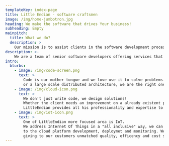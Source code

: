 ```yaml
---
templateKey: index-page
title: Little Endian - software craftsmen
image: /img/home-jumbotron.jpg
heading: We make the software that drives Your business!
subheading: Empty
mainpitch:
  title: What we do?
  description: >
    Our mission is to assist clients in the software development process.
description: >-
    We are a team of senior software developers offering services that focus on IoT applications, microservices architectures, and mobile apps. 
intro:
  blurbs:
    - image: /img/code-screen.png
      text: >
        Code is our mother tongue and we love use it to solve problems. Whatever you need a small application 
        or a large scale distributed architecture, we are the right ones to make it possible!
    - image: /img/cloud-icon.png
      text: >
        We don't just write code, we design solutions! 
        Whether the client needs an improvement on a already existent project or a solution from scratch, 
        LittleEndian provides all his professionality and expertise to found the best solution.
    - image: /img/iot-icon.png
      text: >
        One of LittleEndian more focused area is IoT. 
        We address Internet Of Things in a "all inclusive" way, we can asist our clients from the hardware design,
        to the cloud platform development, deploymet and monitoring. We are a single interface to talk with, 
        giving to our customers unmatched quality, efficency and cost saving.
---
```

